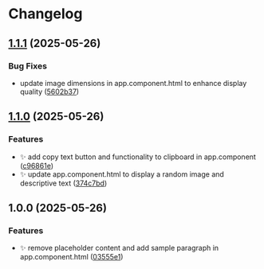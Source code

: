 # Changelog

## [1.1.1](https://github.com/nggabbo/ng-new-19/compare/v1.1.0...v1.1.1) (2025-05-26)


### Bug Fixes

* update image dimensions in app.component.html to enhance display quality ([5602b37](https://github.com/nggabbo/ng-new-19/commit/5602b37ad03deb34fb8887b86c2c3c6cf94ac2c9))

## [1.1.0](https://github.com/nggabbo/ng-new-19/compare/v1.0.0...v1.1.0) (2025-05-26)


### Features

* :sparkles: add copy text button and functionality to clipboard in app.component ([c96861e](https://github.com/nggabbo/ng-new-19/commit/c96861e91d6bacc856917defcf7a6fe75ad04df7))
* :sparkles: update app.component.html to display a random image and descriptive text ([374c7bd](https://github.com/nggabbo/ng-new-19/commit/374c7bddf27fd91e568e188e124118aaa5ccd8bc))

## 1.0.0 (2025-05-26)


### Features

* :sparkles: remove placeholder content and add sample paragraph in app.component.html ([03555e1](https://github.com/nggabbo/ng-new-19/commit/03555e11a0216bc4dc12d767803c29e6a40fe758))
